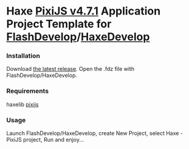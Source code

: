 Haxe [PixiJS v4.7.1](https://github.com/pixijs/pixi-haxe) Application Project Template for [FlashDevelop](http://flashdevelop.org)/[HaxeDevelop](https://haxedevelop.org/)
========================

### Installation

Download [the latest release](https://github.com/SlavaRa/haxe-pixijs-fd-project/releases). Open the .fdz file with FlashDevelop/HaxeDevelop.
	
### Requirements 

haxelib [pixijs](http://lib.haxe.org/p/pixijs/)

### Usage 

Launch FlashDevelop/HaxeDevelop, create New Project, select Haxe - PixiJS project, Run and enjoy...
